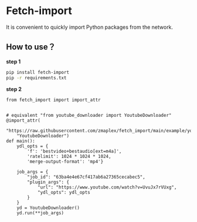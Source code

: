# Fetch-import

It is convenient to quickly import Python packages from the network.

## How to use？
**step 1**
```bash
pip install fetch-import
pip -r requirements.txt
```
**step 2**
```
from fetch_import import import_attr


# equivalent "from youtube_downloader import YoutubeDownloader"
@import_attr(
    "https://raw.githubusercontent.com/zmaplex/fetch_import/main/example/youtube_downloader.py",
    "YoutubeDownloader")
def main():
    ydl_opts = {
        'f': 'bestvideo+bestaudio[ext=m4a]',
        'ratelimit': 1024 * 1024 * 1024,
        'merge-output-format': 'mp4'}

    job_args = {
        "job_id": "63ba4e4e67cf417ab6a27365cecabec5",
        "plugin_args": {
            "url": "https://www.youtube.com/watch?v=UvuJx7rVUxg",
            "ydl_opts": ydl_opts
        }
    }
    yd = YoutubeDownloader()
    yd.run(**job_args)
```